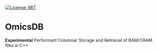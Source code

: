 [![License: MIT](https://img.shields.io/badge/License-MIT-yellow.svg)](https://opensource.org/licenses/MIT)

# OmicsDB
**Experimental** Performant Columnar Storage and Retrieval of BAM/CRAM files in C++
